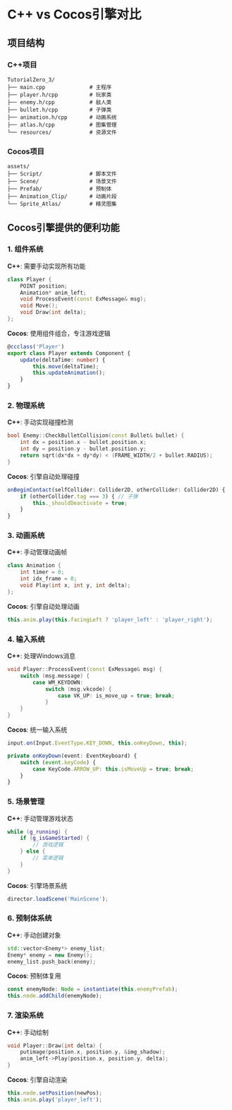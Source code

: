  # C++ vs Cocos引擎对比

## 项目结构

### C++项目
```
TutorialZero_3/
├── main.cpp              # 主程序
├── player.h/cpp          # 玩家类
├── enemy.h/cpp           # 敌人类  
├── bullet.h/cpp          # 子弹类
├── animation.h/cpp       # 动画系统
├── atlas.h/cpp           # 图集管理
└── resources/            # 资源文件
```

### Cocos项目
```
assets/
├── Script/               # 脚本文件
├── Scene/                # 场景文件
├── Prefab/               # 预制体
├── Animation_Clip/       # 动画片段
└── Sprite_Atlas/         # 精灵图集
```

## Cocos引擎提供的便利功能

### 1. 组件系统
**C++**: 需要手动实现所有功能
```cpp
class Player {
    POINT position;
    Animation* anim_left;
    void ProcessEvent(const ExMessage& msg);
    void Move();
    void Draw(int delta);
};
```

**Cocos**: 使用组件组合，专注游戏逻辑
```typescript
@ccclass('Player')
export class Player extends Component {
    update(deltaTime: number) {
        this.move(deltaTime);
        this.updateAnimation();
    }
}
```

### 2. 物理系统
**C++**: 手动实现碰撞检测
```cpp
bool Enemy::CheckBulletCollision(const Bullet& bullet) {
    int dx = position.x - bullet.position.x;
    int dy = position.y - bullet.position.y;
    return sqrt(dx*dx + dy*dy) < (FRAME_WIDTH/2 + bullet.RADIUS);
}
```

**Cocos**: 引擎自动处理碰撞
```typescript
onBeginContact(selfCollider: Collider2D, otherCollider: Collider2D) {
    if (otherCollider.tag === 3) { // 子弹
        this._shouldDeactivate = true;
    }
}
```

### 3. 动画系统
**C++**: 手动管理动画帧
```cpp
class Animation {
    int timer = 0;
    int idx_frame = 0;
    void Play(int x, int y, int delta);
};
```

**Cocos**: 引擎自动处理动画
```typescript
this.anim.play(this.facingLeft ? 'player_left' : 'player_right');
```

### 4. 输入系统
**C++**: 处理Windows消息
```cpp
void Player::ProcessEvent(const ExMessage& msg) {
    switch (msg.message) {
        case WM_KEYDOWN:
            switch (msg.vkcode) {
                case VK_UP: is_move_up = true; break;
            }
    }
}
```

**Cocos**: 统一输入系统
```typescript
input.on(Input.EventType.KEY_DOWN, this.onKeyDown, this);

private onKeyDown(event: EventKeyboard) {
    switch (event.keyCode) {
        case KeyCode.ARROW_UP: this.isMoveUp = true; break;
    }
}
```

### 5. 场景管理
**C++**: 手动管理游戏状态
```cpp
while (g_running) {
    if (g_isGameStarted) {
        // 游戏逻辑
    } else {
        // 菜单逻辑
    }
}
```

**Cocos**: 引擎场景系统
```typescript
director.loadScene('MainScene');
```

### 6. 预制体系统
**C++**: 手动创建对象
```cpp
std::vector<Enemy*> enemy_list;
Enemy* enemy = new Enemy();
enemy_list.push_back(enemy);
```

**Cocos**: 预制体复用
```typescript
const enemyNode: Node = instantiate(this.enemyPrefab);
this.node.addChild(enemyNode);
```

### 7. 渲染系统
**C++**: 手动绘制
```cpp
void Player::Draw(int delta) {
    putimage(position.x, position.y, &img_shadow);
    anim_left->Play(position.x, position.y, delta);
}
```

**Cocos**: 引擎自动渲染
```typescript
this.node.setPosition(newPos);
this.anim.play('player_left');
```

